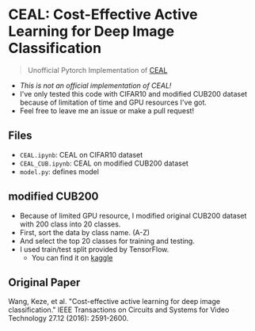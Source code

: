 # CEAL: Cost-Effective Active Learning for Deep Image Classification
> Unofficial Pytorch Implementation of [CEAL](https://arxiv.org/abs/1701.03551)

- *This is not an official implementation of CEAL!*
- I've only tested this code with CIFAR10 and modified CUB200 dataset because of limitation of time and GPU resources I've got.
- Feel free to leave me an issue or make a pull request!

## Files
- `CEAL.ipynb`: CEAL on CIFAR10 dataset
- `CEAL_CUB.ipynb`: CEAL on modified CUB200 dataset
- `model.py`: defines model

## modified CUB200
- Because of limited GPU resource, I modified original CUB200 dataset with 200 class into 20 classes.
- First, sort the data by class name. (A-Z)
- And select the top 20 classes for training and testing.
- I used train/test split provided by TensorFlow.
    - You can find it on [kaggle](https://www.kaggle.com/datasets/skyil7/cub200-2011-with-traintest-split)

## Original Paper
Wang, Keze, et al. "Cost-effective active learning for deep image classification." IEEE Transactions on Circuits and Systems for Video Technology 27.12 (2016): 2591-2600.